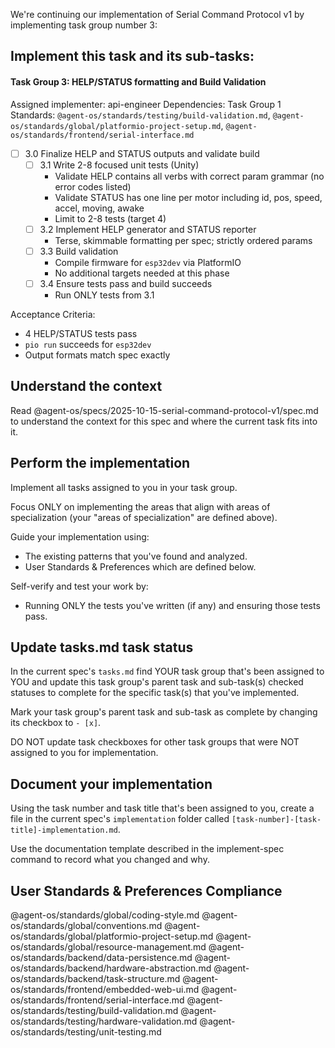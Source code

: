 We're continuing our implementation of Serial Command Protocol v1 by implementing task group number 3:

## Implement this task and its sub-tasks:

#### Task Group 3: HELP/STATUS formatting and Build Validation
Assigned implementer: api-engineer
Dependencies: Task Group 1
Standards: `@agent-os/standards/testing/build-validation.md`, `@agent-os/standards/global/platformio-project-setup.md`, `@agent-os/standards/frontend/serial-interface.md`

- [ ] 3.0 Finalize HELP and STATUS outputs and validate build
  - [ ] 3.1 Write 2-8 focused unit tests (Unity)
    - Validate HELP contains all verbs with correct param grammar (no error codes listed)
    - Validate STATUS has one line per motor including id, pos, speed, accel, moving, awake
    - Limit to 2-8 tests (target 4)
  - [ ] 3.2 Implement HELP generator and STATUS reporter
    - Terse, skimmable formatting per spec; strictly ordered params
  - [ ] 3.3 Build validation
    - Compile firmware for `esp32dev` via PlatformIO
    - No additional targets needed at this phase
  - [ ] 3.4 Ensure tests pass and build succeeds
    - Run ONLY tests from 3.1

Acceptance Criteria:
- 4 HELP/STATUS tests pass
- `pio run` succeeds for `esp32dev`
- Output formats match spec exactly

## Understand the context

Read @agent-os/specs/2025-10-15-serial-command-protocol-v1/spec.md to understand the context for this spec and where the current task fits into it.

## Perform the implementation

Implement all tasks assigned to you in your task group.

Focus ONLY on implementing the areas that align with areas of specialization (your "areas of specialization" are defined above).

Guide your implementation using:
- The existing patterns that you've found and analyzed.
- User Standards & Preferences which are defined below.

Self-verify and test your work by:
- Running ONLY the tests you've written (if any) and ensuring those tests pass.

## Update tasks.md task status

In the current spec's `tasks.md` find YOUR task group that's been assigned to YOU and update this task group's parent task and sub-task(s) checked statuses to complete for the specific task(s) that you've implemented.

Mark your task group's parent task and sub-task as complete by changing its checkbox to `- [x]`.

DO NOT update task checkboxes for other task groups that were NOT assigned to you for implementation.

## Document your implementation

Using the task number and task title that's been assigned to you, create a file in the current spec's `implementation` folder called `[task-number]-[task-title]-implementation.md`.

Use the documentation template described in the implement-spec command to record what you changed and why.

## User Standards & Preferences Compliance

@agent-os/standards/global/coding-style.md
@agent-os/standards/global/conventions.md
@agent-os/standards/global/platformio-project-setup.md
@agent-os/standards/global/resource-management.md
@agent-os/standards/backend/data-persistence.md
@agent-os/standards/backend/hardware-abstraction.md
@agent-os/standards/backend/task-structure.md
@agent-os/standards/frontend/embedded-web-ui.md
@agent-os/standards/frontend/serial-interface.md
@agent-os/standards/testing/build-validation.md
@agent-os/standards/testing/hardware-validation.md
@agent-os/standards/testing/unit-testing.md

